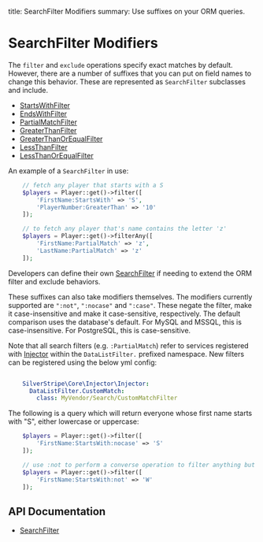title: SearchFilter Modifiers
summary: Use suffixes on your ORM queries.

# SearchFilter Modifiers

The `filter` and `exclude` operations specify exact matches by default. However, there are a number of suffixes that
you can put on field names to change this behavior. These are represented as `SearchFilter` subclasses and include.

 * [StartsWithFilter](api:SilverStripe\ORM\Filters\StartsWithFilter)
 * [EndsWithFilter](api:SilverStripe\ORM\Filters\EndsWithFilter) 
 * [PartialMatchFilter](api:SilverStripe\ORM\Filters\PartialMatchFilter)
 * [GreaterThanFilter](api:SilverStripe\ORM\Filters\GreaterThanFilter)
 * [GreaterThanOrEqualFilter](api:SilverStripe\ORM\Filters\GreaterThanOrEqualFilter)
 * [LessThanFilter](api:SilverStripe\ORM\Filters\LessThanFilter)
 * [LessThanOrEqualFilter](api:SilverStripe\ORM\Filters\LessThanOrEqualFilter)

An example of a `SearchFilter` in use:
	
```php
	// fetch any player that starts with a S
	$players = Player::get()->filter([
		'FirstName:StartsWith' => 'S',
		'PlayerNumber:GreaterThan' => '10'
	]);

	// to fetch any player that's name contains the letter 'z'
	$players = Player::get()->filterAny([
		'FirstName:PartialMatch' => 'z',
		'LastName:PartialMatch' => 'z'
	]);

```

Developers can define their own [SearchFilter](api:SilverStripe\ORM\Filters\SearchFilter) if needing to extend the ORM filter and exclude behaviors.

These suffixes can also take modifiers themselves. The modifiers currently supported are `":not"`, `":nocase"` and 
`":case"`. These negate the filter, make it case-insensitive and make it case-sensitive, respectively. The default
comparison uses the database's default. For MySQL and MSSQL, this is case-insensitive. For PostgreSQL, this is 
case-sensitive.

Note that all search filters (e.g. `:PartialMatch`) refer to services registered with [Injector](api:SilverStripe\Core\Injector\Injector)
within the `DataListFilter.` prefixed namespace. New filters can be registered using the below yml
config:


```yaml

	SilverStripe\Core\Injector\Injector:
	  DataListFilter.CustomMatch:
	    class: MyVendor/Search/CustomMatchFilter
```

The following is a query which will return everyone whose first name starts with "S", either lowercase or uppercase:

```php
	$players = Player::get()->filter([
		'FirstName:StartsWith:nocase' => 'S'
	]);

	// use :not to perform a converse operation to filter anything but a 'W'
	$players = Player::get()->filter([
		'FirstName:StartsWith:not' => 'W'
	]);

```

## API Documentation

* [SearchFilter](api:SilverStripe\ORM\Filters\SearchFilter)
